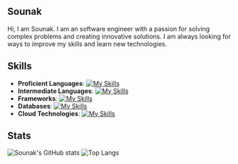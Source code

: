 ## Sounak
Hi, I am Sounak. 
I am an software engineer with a passion for solving complex problems and creating innovative solutions. I am always looking for ways to improve my skills and learn new technologies.

## Skills
- **Proficient Languages**: [![My Skills](https://skillicons.dev/icons?i=java,python,javascript,typescript,nodejs)](https://skillicons.dev)
- **Intermediate Languages**: [![My Skills](https://skillicons.dev/icons?i=cpp,c,golang)](https://skillicons.dev)
- **Frameworks**: [![My Skills](https://skillicons.dev/icons?i=spring,hibernate,react,nextjs,redux)](https://skillicons.dev)
- **Databases**: [![My Skills](https://skillicons.dev/icons?i=postgres,redis,cassandra,mongodb,mysql)](https://skillicons.dev)
- **Cloud Technologies**: [![My Skills](https://skillicons.dev/icons?i=aws,docker,kubernetes)](https://skillicons.dev)

## Stats
![Sounak's GitHub stats](https://github-readme-stats-theta-kohl.vercel.app/api?username=SounakMandal&theme=transparent&show_icons=true&hide_rank=true&count_private=true&role=OWNER,ORGANIZATION_MEMBER,COLLABORATOR)
![Top Langs](https://github-readme-stats-theta-kohl.vercel.app/api/top-langs/?username=SounakMandal&theme=transparent&langs_count=3&size_weight=0&count_weight=1)

<!--
![Harlok's WakaTime stats](https://github-readme-stats.vercel.app/api/wakatime?username=SounakMandal)
- 🔭 I’m currently working on ...
- 🌱 I’m currently learning ...
- 👯 I’m looking to collaborate on ...
- 🤔 I’m looking for help with ...
- 💬 Ask me about ...
- 📫 How to reach me: ...
- 😄 Pronouns: ...
- ⚡ Fun fact: ...
-->
